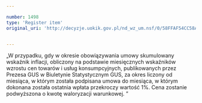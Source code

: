 ```yaml
---

number: 1498
type: 'Register item'
original_uri: 'http://decyzje.uokik.gov.pl/nd_wz_um.nsf/0/58FFAF54CC58A4A8C12574D00030B8D0?OpenDocument'


---
```


„W przypadku, gdy w okresie obowiązywania umowy skumulowany wskaźnik inflacji, obliczony na podstawie miesięcznych wskaźników wzrostu cen towarów i usług konsumpcyjnych, publikowanych przez Prezesa GUS w Biuletynie Statystycznym GUS, za okres liczony od miesiąca, w którym została podpisana umowa do miesiąca, w którym dokonana została ostatnia wpłata przekroczy wartość 1%. Cena zostanie podwyższona o kwotę waloryzacji warunkowej. ”
